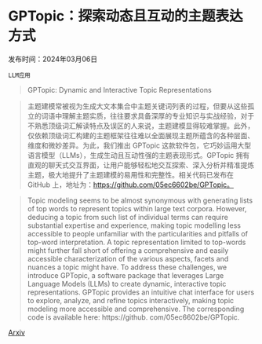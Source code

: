 # GPTopic：探索动态且互动的主题表达方式

发布时间：2024年03月06日

`LLM应用`

> GPTopic: Dynamic and Interactive Topic Representations

> 主题建模常被视为生成大文本集合中主题关键词列表的过程，但要从这些孤立的词语中理解主题实质，往往要求具备深厚的专业知识与实战经验，对于不熟悉顶级词汇解读特点及误区的人来说，主题建模显得较难掌握。此外，仅依赖顶级词汇构建的主题框架往往难以全面展现主题所蕴含的各种层面、维度和微妙差异。为此，我们推出 GPTopic 这款软件包，它巧妙运用大型语言模型（LLMs），生成生动且互动性强的主题表现形式。GPTopic 拥有直观的聊天式交互界面，让用户能够轻松地交互探索、深入分析并精准提炼主题，极大地提升了主题建模的易用性和完整性。相关代码已发布在 GitHub 上，地址为：https://github.com/05ec6602be/GPTopic。

> Topic modeling seems to be almost synonymous with generating lists of top words to represent topics within large text corpora. However, deducing a topic from such list of individual terms can require substantial expertise and experience, making topic modelling less accessible to people unfamiliar with the particularities and pitfalls of top-word interpretation. A topic representation limited to top-words might further fall short of offering a comprehensive and easily accessible characterization of the various aspects, facets and nuances a topic might have. To address these challenges, we introduce GPTopic, a software package that leverages Large Language Models (LLMs) to create dynamic, interactive topic representations. GPTopic provides an intuitive chat interface for users to explore, analyze, and refine topics interactively, making topic modeling more accessible and comprehensive. The corresponding code is available here: https://github. com/05ec6602be/GPTopic.

[Arxiv](https://arxiv.org/abs/2403.03628)